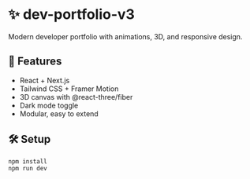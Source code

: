 # ✨ dev-portfolio-v3

Modern developer portfolio with animations, 3D, and responsive design.

## 🚀 Features
- React + Next.js
- Tailwind CSS + Framer Motion
- 3D canvas with @react-three/fiber
- Dark mode toggle
- Modular, easy to extend

## 🛠️ Setup
```bash
npm install
npm run dev
